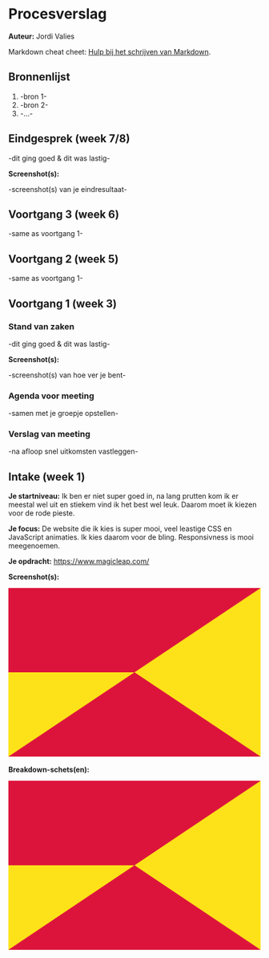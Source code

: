 # Procesverslag
**Auteur:** Jordi Valies

Markdown cheat cheet: [Hulp bij het schrijven van Markdown](https://github.com/adam-p/markdown-here/wiki/Markdown-Cheatsheet). 


## Bronnenlijst
1. -bron 1-
2. -bron 2-
3. -...-



## Eindgesprek (week 7/8)

-dit ging goed & dit was lastig-

**Screenshot(s):**

-screenshot(s) van je eindresultaat-



## Voortgang 3 (week 6)

-same as voortgang 1-



## Voortgang 2 (week 5)

-same as voortgang 1-



## Voortgang 1 (week 3)

### Stand van zaken

-dit ging goed & dit was lastig-

**Screenshot(s):**

-screenshot(s) van hoe ver je bent-

### Agenda voor meeting

-samen met je groepje opstellen-

### Verslag van meeting

-na afloop snel uitkomsten vastleggen-



## Intake (week 1)

**Je startniveau:** Ik ben er niet super goed in, na lang prutten kom ik er meestal wel uit en stiekem vind ik het best wel leuk. Daarom moet ik kiezen voor de rode pieste.

**Je focus:** De website die ik kies is super mooi, veel leastige CSS en JavaScript animaties. Ik kies daarom voor de bling. Responsivness is mooi meegenoemen.

**Je opdracht:** https://www.magicleap.com/

**Screenshot(s):**

![screenshot(s) die een goed beeld geven van de website die je gaat maken](images/dummy-image.svg)

**Breakdown-schets(en):**

![-voorlopige breakdownschets(en) van een of beide pagina's van de site die je gaat maken-](images/dummy-image.svg)
